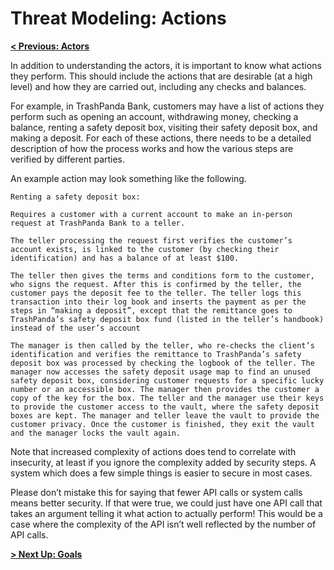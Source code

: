 # Threat Modeling: Actions

**[< Previous: Actors](./actors.md)**

In addition to understanding the actors, it is important to know what actions they perform. This should include the actions that are desirable (at a high level) and how they are carried out, including any checks and balances.

For example, in TrashPanda Bank, customers may have a list of actions they perform such as opening an account, withdrawing money, checking a balance, renting a safety deposit box, visiting their safety deposit box, and making a deposit. For each of these actions, there needs to be a detailed description of how the process works and how the various steps are verified by different parties.

An example action may look something like the following.

```text
Renting a safety deposit box:

Requires a customer with a current account to make an in-person request at TrashPanda Bank to a teller.

The teller processing the request first verifies the customer’s account exists, is linked to the customer (by checking their identification) and has a balance of at least $100.

The teller then gives the terms and conditions form to the customer, who signs the request. After this is confirmed by the teller, the customer pays the deposit fee to the teller. The teller logs this transaction into their log book and inserts the payment as per the steps in “making a deposit”, except that the remittance goes to TrashPanda’s safety deposit box fund (listed in the teller’s handbook) instead of the user’s account

The manager is then called by the teller, who re-checks the client’s identification and verifies the remittance to TrashPanda’s safety deposit box was processed by checking the logbook of the teller. The manager now accesses the safety deposit usage map to find an unused safety deposit box, considering customer requests for a specific lucky number or an accessible box. The manager then provides the customer a copy of the key for the box. The teller and the manager use their keys to provide the customer access to the vault, where the safety deposit boxes are kept. The manager and teller leave the vault to provide the customer privacy. Once the customer is finished, they exit the vault and the manager locks the vault again.
```

Note that increased complexity of actions does tend to correlate with insecurity, at least if you ignore the complexity added by security steps. A system which does a few simple things is easier to secure in most cases.

Please don’t mistake this for saying that fewer API calls or system calls means better security. If that were true, we could just have one API call that takes an argument telling it what action to actually perform! This would be a case where the complexity of the API isn’t well reflected by the number of API calls.

**[> Next Up: Goals](./goals)**
